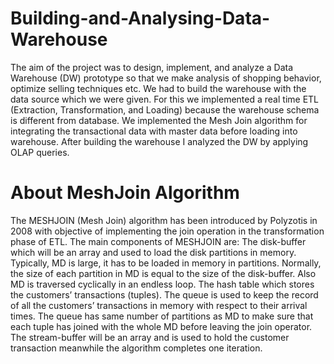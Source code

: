 # Building-and-Analysing-Data-Warehouse
The aim of the project was to design, implement, and analyze a Data Warehouse (DW) prototype so that we make analysis of shopping behavior, optimize selling techniques etc. We had to build the warehouse with the data source which we were given. For this we implemented a real time ETL (Extraction, Transformation, and Loading) because the warehouse schema is different from database. We implemented the Mesh Join algorithm for integrating the transactional data with master data before loading into warehouse. After building the warehouse I analyzed the DW by applying OLAP queries.

# About MeshJoin Algorithm
The MESHJOIN (Mesh Join) algorithm has been introduced by Polyzotis in 2008 with objective of implementing the join operation in the transformation phase of ETL. The main components of MESHJOIN are: The disk-buffer which will be an array and used to load the disk partitions in memory. Typically, MD is large, it has to be loaded in memory in partitions. Normally, the size of each partition in MD is equal to the size of the disk-buffer. Also MD is traversed cyclically in an endless loop. The hash table which stores the customers’ transactions (tuples). The queue is used to keep the record of all the customers’ transactions in memory with respect to their arrival times. The queue has same number of partitions as MD to make sure that each tuple has joined with the whole MD before leaving the join operator. The stream-buffer will be an array and is used to hold the customer transaction meanwhile the algorithm completes one iteration.
